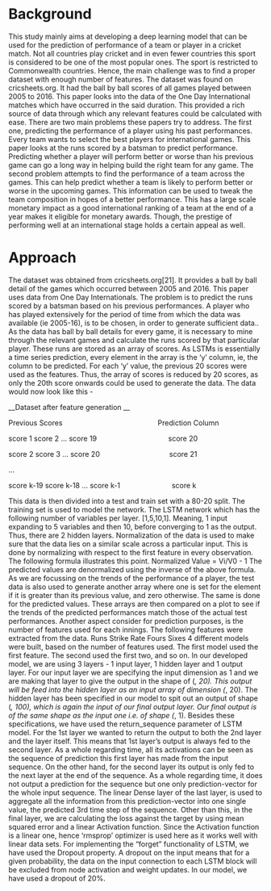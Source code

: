 # Background

This study mainly aims at developing a deep learning model that can be used for the prediction of performance of a team or player in a cricket match. Not all countries play cricket and in even fewer countries this sport is considered to be one of the most popular ones. The sport is restricted to Commonwealth countries.  Hence, the main challenge was to find a proper dataset with enough number of features. 
The dataset was found on cricsheets.org. It had the ball by ball scores of all games played between 2005 to 2016. This paper looks into the data of the One Day International matches which have occurred in the said duration. This provided a rich source of data through which any relevant features could be calculated with ease.
There are two main problems these papers try to address. The first one, predicting the performance of a player using his past performances. Every team wants to select the best players for international games. This paper looks at the runs scored by a batsman to predict performance.
Predicting whether a player will perform better or worse than his previous game can go a long way in helping build the right team for any game. The second problem attempts to find the performance of a team across the games. This can help predict whether a team is likely to perform better or worse in the upcoming games. This information can be used to tweak the team composition in hopes of a better performance.
This has a large scale monetary impact as a good international ranking of a team at the end of a year makes it eligible for monetary awards. Though, the prestige of performing well at an international stage holds a certain appeal as well.

# Approach

The dataset was obtained from cricsheets.org[21]. It provides a ball by ball detail of the games which occurred between 2005 and 2016. This paper uses data from One Day Internationals. 
The problem is to predict the runs scored by a batsman based on his previous performances. A player who has played extensively for the period of time from which the data was available (ie 2005-16), is to be chosen, in order to generate sufficient data.. As the data has ball by ball details for every game, it is necessary to mine through the relevant games and calculate the runs scored by that particular player. These runs are stored as an array of scores.
As LSTMs is essentially a time series prediction, every element in the array is the ‘y’ column, ie, the column to be predicted. For each ‘y’ value, the previous 20 scores were used as the features. Thus, the array of scores is reduced by 20 scores, as only the 20th score onwards could be used to generate the data. The data would now look like this -


__Dataset after feature generation __

Previous Scores&nbsp;&nbsp;&nbsp;&nbsp;&nbsp;&nbsp;&nbsp;&nbsp;&nbsp;&nbsp;&nbsp;&nbsp;&nbsp;&nbsp;&nbsp;&nbsp;&nbsp;&nbsp;&nbsp;&nbsp;&nbsp;&nbsp;&nbsp;&nbsp;&nbsp;&nbsp;&nbsp;&nbsp;&nbsp;&nbsp;&nbsp;&nbsp;&nbsp;&nbsp;&nbsp;&nbsp;&nbsp;&nbsp;&nbsp;&nbsp;&nbsp;&nbsp;&nbsp;&nbsp;&nbsp;&nbsp;&nbsp;&nbsp;Prediction Column

score 1 score 2 ... score 19&nbsp;&nbsp;&nbsp;&nbsp;&nbsp;&nbsp;&nbsp;&nbsp;&nbsp;&nbsp;&nbsp;&nbsp;&nbsp;&nbsp;&nbsp;&nbsp;&nbsp;&nbsp;&nbsp;&nbsp;&nbsp;&nbsp;&nbsp;&nbsp;&nbsp;&nbsp;&nbsp;&nbsp;&nbsp;&nbsp;&nbsp;&nbsp;&nbsp;&nbsp;&nbsp;&nbsp;score 20

score 2 score 3 ... score 20&nbsp;&nbsp;&nbsp;&nbsp;&nbsp;&nbsp;&nbsp;&nbsp;&nbsp;&nbsp;&nbsp;&nbsp;&nbsp;&nbsp;&nbsp;&nbsp;&nbsp;&nbsp;&nbsp;&nbsp;&nbsp;&nbsp;&nbsp;&nbsp;&nbsp;&nbsp;&nbsp;&nbsp;&nbsp;&nbsp;&nbsp;&nbsp;&nbsp;&nbsp;&nbsp;score 21

                                                       
...

score k-19 score k-18 ... score  k-1&nbsp;&nbsp;&nbsp;&nbsp;&nbsp;&nbsp;&nbsp;&nbsp;&nbsp;&nbsp;&nbsp;&nbsp;&nbsp;&nbsp;&nbsp;&nbsp;&nbsp;&nbsp;&nbsp;&nbsp;&nbsp;&nbsp;&nbsp;&nbsp;&nbsp;&nbsp;score k


This data is then divided into a test and train set with a 80-20 split. The training set is used to model the network. The LSTM network which has the following number  of variables per layer. [1,5,10,1]. Meaning, 1 input expanding to 5 variables and then 10, before converging to 1 as the output. Thus, there are 2 hidden layers.
Normalization of the data is used to make sure that the data lies on a similar scale across a particular input. This is done by normalizing with respect to the first feature in every observation. The following formula illustrates this point.
	Normalized Value = Vi/V0 - 1 
The predicted values are denormalized using the inverse of the above formula. 
As we are focussing on the trends of the performance of a player, the test data is also used to generate another array where one is set for the element if it is greater than its previous value, and zero otherwise. The same is done for the predicted values. These arrays are then compared on a plot to see if the trends of the predicted performances match those of the actual test performances.
Another aspect consider for prediction purposes, is the number of features used for each innings. The following features were extracted from the data.
Runs
Strike Rate
Fours
Sixes
 4 different models were built, based on the number of features used. The first model used the first feature. The second used the first two, and so on. 
In our developed model, we are using 3 layers - 1 input layer, 1 hidden layer and 1 output layer. For our input layer we are specifying the input dimension as 1 and we are making that layer to give the output in the shape of (*, 20). This output will be feed into the hidden layer as an input array of dimension (*, 20). The hidden layer has been specified in our model to spit out an output of shape (*, 100), which is again the input of our final output layer. Our final output is of the same shape as the input one i.e. of shape (*, 1).
Besides these specifications, we have used the return_sequence parameter of LSTM model. For the 1st layer we wanted to return the output to both the 2nd layer and the layer itself. This means that 1st layer’s output is always fed to the second layer. As a whole regarding time, all its activations can be seen as the sequence of prediction this first layer has made from the input sequence. On the other hand, for the second layer its output is only fed to the next layer at the end of the sequence. As a whole regarding time, it does not output a prediction for the sequence but one only prediction-vector for the whole input sequence. The linear Dense layer of the last layer, is used to aggregate all the information from this prediction-vector into one single value, the predicted 3rd time step of the sequence.
Other than this, in the final layer, we are calculating the loss against the target by using mean squared error and a linear Activation function. Since the Activation function is a linear one, hence ‘rmsprop’ optimizer is used here as it works well with linear data sets.
For implementing the “forget” functionality of LSTM, we have used the Dropout property. A dropout on the input means that for a given probability, the data on the input connection to each LSTM block will be excluded from node activation and weight updates. In our model, we have used a dropout of 20%.
